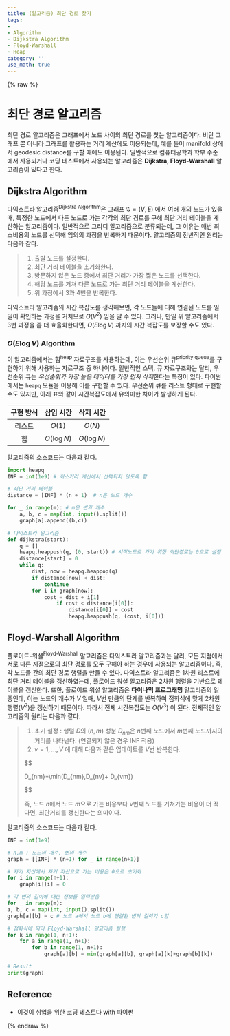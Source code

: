 ```yaml
---
title: (알고리즘) 최단 경로 찾기
tags:
- 
- Algorithm
- Dijkstra Algorithm
- Floyd-Warshall
- Heap
category: ''
use_math: true
---
```

{% raw %}
# 최단 경로 알고리즘

최단 경로 알고리즘은 그래프에서 노드 사이의 최단 경로를 찾는 알고리즘이다. 비단 그래프 뿐 아니라 그래프를 활용하는 거리 계산에도 이용되는데, 예를 들어 manifold 상에서 geodesic distance를 구할 때에도 이용된다. 일반적으로 컴퓨터공학과 학부 수준에서 사용되거나 코딩 테스트에서 사용되는 알고리즘은 **Dijkstra, Floyd-Warshall** 알고리즘이 있다고 한다.

## Dijkstra Algorithm
다익스트라 알고리즘<sup>Dijkstra Algorithm</sup>은 그래프 $\mathcal{G}=(V,E)$ 에서 여러 개의 노드가 있을 때, 특정한 노드에서 다른 노드로 가는 각각의 최단 경로를 구해 최단 거리 테이블을 계산하는 알고리즘이다. 일반적으로 그리디 알고리즘으로 분류되는데, 그 이유는 매번 최소비용의 노드를 선택해 임의의 과정을 반복하기 때문이다. 알고리즘의 전반적인 원리는 다음과 같다.

> 1. 출발 노드를 설정한다.
> 2. 최단 거리 테이블을 초기화한다.
> 3. 방문하지 않은 노드 중에서 최단 거리가 가장 짧은 노드를 선택한다.
> 4. 해당 노드를 거쳐 다른 노드로 가는 최단 거리 테이블을 계산한다.
> 5. 위 과정에서 3과 4번을 반복한다.

다익스트라 알고리즘의 시간 복잡도를 생각해보면, 각 노드들에 대해 연결된 노드를 일일이 확인하는 과정을 거치므로 $O(V^{2})$ 임을 알 수 있다. 그러나, 만일 위 알고리즘에서 3번 과정을 좀 더 효율화한다면, $O(E\log V)$ 까지의 시간 복잡도를 보장할 수도 있다.

### $O(E \log V)$ Algorithm

이 알고리즘에서는 힙<sup>heap</sup> 자료구조를 사용하는데, 이는 우선순위 큐<sup>priority queue</sup>를 구현하기 위해 사용하는 자료구조 중 하나이다. 일반적인 스택, 큐 자료구조와는 달리, 우선순위 큐는 *우선순위가 가장 높은 데이터를 가장 먼저 삭제*한다는 특징이 있다. 파이썬에서는 `heapq` 모듈을 이용해 이를 구현할 수 있다. 우선순위 큐를 리스트 형태로 구현할 수도 있지만, 아래 표와 같이 시간복잡도에서 유의미한 차이가 발생하게 된다.


| 구현 방식 |  삽입 시간  |  삭제 시간  |
|:---------:|:-----------:|:-----------:|
|  리스트   |   $O(1)$    |   $O(N)$    |
|    힙     | $O(\log N)$ | $O(\log N)$ | 

알고리즘의 소스코드는 다음과 같다.

```python
import heapq
INF = int(1e9) # 최소거리 계산에서 선택되지 않도록 함

# 최단 거리 테이블
distance = [INF] * (n + 1)  # n은 노드 개수

for _ in range(m): # m은 변의 개수
	a, b, c = map(int, input().split())
	graph[a].append((b,c))

# 다익스트라 알고리즘
def dijkstra(start):
	q = []
	heapq.heappush(q, (0, start)) # 시작노드로 가기 위한 최단경로는 0으로 설정
	distance[start] = 0
	while q:
		dist, now = heapq.heappop(q)
		if distance[now] < dist:
			continue
		for i in graph[now]:
			cost = dist + i[1]
				if cost < distance[i[0]]:
					distance[i[0]] = cost
					heapq.heappush(q, (cost, i[0]))

```

## Floyd-Warshall Algorithm

플로이드-워셜<sup>Floyd-Warshall</sup> 알고리즘은 다익스트라 알고리즘과는 달리, 모든 지점에서 서로 다른 지점으로의 최단 경로를 모두 구해야 하는 경우에 사용되는 알고리즘이다. 즉, 각 노드들 간의 최단 경로 행렬을 만들 수 있다. 다익스트라 알고리즘은 1차원 리스트에 최단 거리 테이블을 갱신하였는데, 플로이드 워셜 알고리즘은 2차원 행렬을 기반으로 테이블을 갱신한다. 또한, 플로이드 워셜 알고리즘은 **다이나믹 프로그래밍** 알고리즘의 일종인데, 이는 노드의 개수가 $V$ 일때, $V$번 만큼의 단계를 반복하여 점화식에 맞게 2차원 행렬($V^{2}$)을 갱신하기 때문이다. 따라서 전체 시간복잡도는 $O(V^3)$ 이 된다. 전체적인 알고리즘의 원리는 다음과 같다.

> 1. 초기 설정 : 행렬 $D$의 $(n,m)$ 성분 $D_{nm}$은 $n$번째 노드에서 $m$번째 노드까지의 거리를 나타낸다. (연결되지 않은 경우 INF 적용)
> 2. $v=1,\ldots,V$ 에 대해 다음과 같은 업데이트를 $V$번 반복한다.
> 
> $$
> 
> D_{nm}=\min(D_{nm},D_{nv}+ D_{vm})
>
> 
> 
> $$
> 
>
> 즉,  노드 $n$에서 노드 $m$으로 가는 비용보다 $v$번째 노드를 거쳐가는 비용이 더 적다면, 최단거리를 갱신한다는 의미이다.

알고리즘의 소스코드는 다음과 같다.

```python
INF = int(1e9)

# n,m : 노드의 개수, 변의 개수
graph = [[INF] * (n+1) for _ in range(n+1)]

# 자기 자신에서 자기 자신으로 가는 비용은 0으로 초기화
for i in range(n+1):
	graph[i][i] = 0

# 각 변의 길이에 대한 정보를 입력받음
for _ in range(m):
a, b, c = map(int, input().split())
graph[a][b] = c # 노드 a에서 노드 b에 연결된 변의 길이가 c임

# 점화식에 따라 Floyd-Warshall 알고리즘 실행
for k in range(1, n+1):
	for a in range(1, n+1):
		for b in range(1, n+1):
			graph[a][b] = min(graph[a][b], graph[a][k]+graph[b][k])

# Result
print(graph)

```


## Reference

- 이것이 취업을 위한 코딩 테스트다 with 파이썬

{% endraw %}